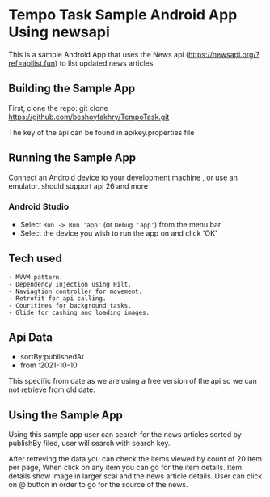 Tempo Task Sample Android App Using newsapi
===========================================

This is a sample Android App that uses the News api (https://newsapi.org/?ref=apilist.fun)
to list updated news articles

## Building the Sample App

First, clone the repo:
 git clone https://github.com/beshoyfakhry/TempoTask.git

The key of the api can be found in apikey.properties file



## Running the Sample App

Connect an Android device to your development machine , or use an emulator.
should support api 26 and more

### Android Studio

- Select `Run -> Run 'app'` (or `Debug 'app'`) from the menu bar
- Select the device you wish to run the app on and click 'OK'

## Tech used
    - MVVM pattern.
    - Dependency Injection using Hilt.
    - Naviagtion controller for movement.
    - Retrofit for api calling.
    - Couritines for background tasks.
    - Glide for cashing and loading images.


## Api Data
  - sortBy:publishedAt
  - from  :2021-10-10  
 
 This specific from date as we are using a free version of the api so we can not retrieve from old date.

## Using the Sample App

Using this sample app user can search for the news articles sorted by publishBy filed,
user will search with search key.

After retreving the data you can check the items viewed by count of 20 item per page,
When click on any item you can go for the item details.
Item details show image in larger scal and the news article details.
User can click on @ button in order to go for the source of the news.
